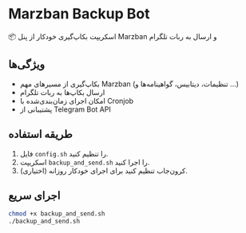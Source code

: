 # Marzban Backup Bot

📦 اسکریپت بکاپ‌گیری خودکار از پنل Marzban و ارسال به ربات تلگرام

## ویژگی‌ها

- بکاپ‌گیری از مسیرهای مهم Marzban (تنظیمات، دیتابیس، گواهینامه‌ها و ...)
- ارسال بکاپ‌ها به ربات تلگرام
- امکان اجرای زمان‌بندی‌شده با Cronjob
- پشتیبانی از Telegram Bot API

## طریقه استفاده

1. فایل `config.sh` را تنظیم کنید.
2. اسکریپت `backup_and_send.sh` را اجرا کنید.
3. (اختیاری) کرون‌جاب تنظیم کنید برای اجرای خودکار روزانه.

## اجرای سریع

```bash
chmod +x backup_and_send.sh
./backup_and_send.sh
